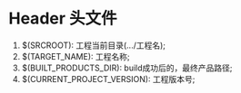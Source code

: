 Header 头文件
===================

1. $(SRCROOT): 工程当前目录(.../工程名);
2. $(TARGET_NAME): 工程名称;
3. $(BUILT_PRODUCTS_DIR): build成功后的，最终产品路径;
4. $(CURRENT_PROJECT_VERSION): 工程版本号;
